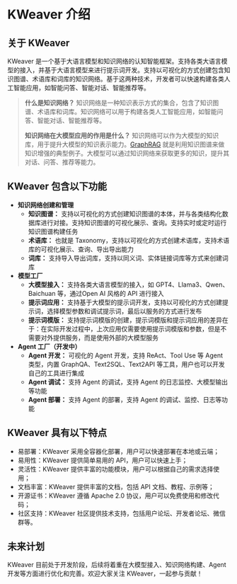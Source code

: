 # KWeaver 介绍

## 关于 KWeaver

KWeaver 是一个基于大语言模型和知识网络的认知智能框架。支持各类大语言模型的接入，并基于大语言模型来进行提示词开发。支持以可视化的方式创建包含知识图谱、术语库和词库的知识网络。基于这两种技术，开发者可以快速构建各类人工智能应用，如智能问答、智能对话、智能推荐等。

> **什么是知识网络？**
> 知识网络是一种知识表示方式的集合，包含了知识图谱、术语库和词库。知识网络可以用于构建各类人工智能应用，如智能问答、智能对话、智能推荐等。
>
> **知识网络在大模型应用的作用是什么？**
> 知识网络可以作为大模型的知识库，用于提升大模型的知识表示能力。[GraphRAG](https://github.com/microsoft/graphrag) 就是利用知识图谱来做知识增强的典型例子。大模型可以通过知识网络来获取更多的知识，提升其对话、问答、推荐等能力。

## KWeaver 包含以下功能

+ **知识网络创建和管理**
  + **知识图谱：** 支持以可视化的方式创建知识图谱的本体，并与各类结构化数据库进行对接。支持知识图谱的可视化展示、查询。支持实时或定时运行知识图谱构建任务
  + **术语库：** 也就是 Taxonomy，支持以可视化的方式创建术语库，支持术语库的可视化展示、查询、导出导出能力
  + **词库：** 支持导入导出词库，支持以同义词、实体链接词库等方式来创建词库
+ **模型工厂**
  + **大模型接入：** 支持各类大语言模型的接入，如 GPT4、Llama3、Qwen、Baichuan 等，通过Open AI 风格的 API 进行接入
  + **提示词应用：** 支持基于大模型的提示词开发，支持以可视化的方式创建提示词，选择模型参数和调试提示词，最后以服务的方式进行发布
  + **提示词模版：** 支持提示词模版的创建，提示词模版和提示词应用的差异在于：在实际开发过程中，上次应用仅需要使用提示词模版和参数，但是不需要对外提供服务，而是使用外部的大模型服务
+ **Agent 工厂（开发中）**
  + **Agent 开发：** 可视化的 Agent 开发，支持 ReAct、Tool Use 等 Agent 类型，内置 GraphQA、Text2SQL、Text2API 等工具，用户也可以开发自己的工具进行集成
  + **Agent 调试：** 支持 Agent 的调试，支持 Agent 的日志监控、大模型输出等功能
  + **Agent 部署：** 支持 Agent 的部署，支持 Agent 的调试、监控、日志等功能

## KWeaver 具有以下特点

+ 易部署：KWeaver 采用全容器化部署，用户可以快速部署在本地或云端；
+ 易用性：KWeaver 提供简单易用的 API，用户可以快速上手；
+ 灵活性：KWeaver 提供丰富的功能模块，用户可以根据自己的需求选择使用；
+ 文档丰富：KWeaver 提供丰富的文档，包括 API 文档、教程、示例等；
+ 开源证书：KWeaver 遵循 Apache 2.0 协议，用户可以免费使用和修改代码；
+ 社区支持：KWeaver 社区提供技术支持，包括用户论坛、开发者论坛、微信群等。

## 未来计划

KWeaver 目前处于开发阶段，后续将着重在大模型接入、知识网络构建、Agent 开发等方面进行优化和完善。欢迎大家关注 KWeaver，一起参与贡献！
